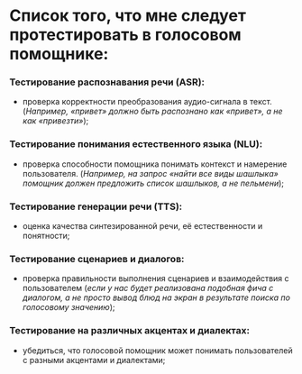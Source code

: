 # Список того, что мне следует протестировать в голосовом помощнике:

### Тестирование распознавания речи (ASR): 
- проверка корректности преобразования аудио-сигнала в текст. (*Например, «привет» должно быть распознано как «привет», а не как «привезти»*);

### Тестирование понимания естественного языка (NLU): 
- проверка способности помощника понимать контекст и намерение пользователя. (*Например, на запрос «найти все виды шашлыка» помощник должен предложить список шашлыков, а не пельмени*);

### Тестирование генерации речи (TTS): 
- оценка качества синтезированной речи, её естественности и понятности;

### Тестирование сценариев и диалогов: 
- проверка правильности выполнения сценариев и взаимодействия с пользователем (*если у нас будет реализована подобная фича с диалогом, а не просто вывод блюд на экран в результате поиска по голосовому значению*);

### Тестирование на различных акцентах и диалектах: 
- убедиться, что голосовой помощник может понимать пользователей с разными акцентами и диалектами;
